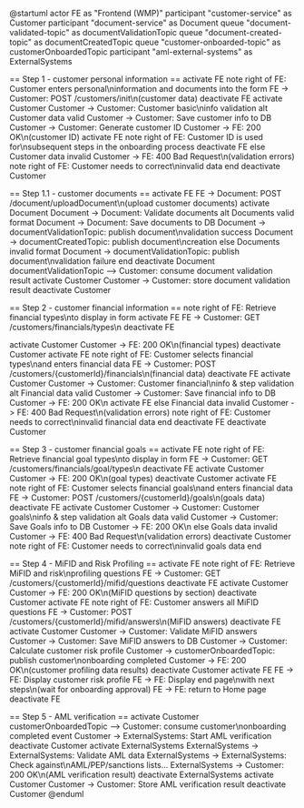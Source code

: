 @startuml
actor FE as "Frontend (WMP)"
participant "customer-service" as Customer
participant "document-service" as Document
queue "document-validated-topic" as documentValidationTopic
queue "document-created-topic" as documentCreatedTopic
queue "customer-onboarded-topic" as customerOnboardedTopic
participant "aml-external-systems" as ExternalSystems


== Step 1 - customer personal information ==
activate FE
note right of FE: Customer enters personal\ninformation and documents into the form
FE -> Customer: POST /customers/init\n(customer data)
deactivate FE
activate Customer
Customer -> Customer: Customer basic\ninfo validation
alt Customer data valid
    Customer -> Customer: Save customer info to DB
    Customer -> Customer: Generate customer ID
    Customer -> FE: 200 OK\n(customer ID)
    activate FE
    note right of FE: Customer ID is used for\nsubsequent steps in the onboarding process
    deactivate FE
else Customer data invalid
    Customer -> FE: 400 Bad Request\n(validation errors)
    note right of FE: Customer needs to correct\ninvalid data
end
deactivate Customer


== Step 1.1 - customer documents ==
activate FE
FE -> Document: POST /document/uploadDocument\n(upload customer documents)
activate Document
Document -> Document: Validate documents
alt Documents valid format
Document -> Document: Save documents to DB
Document -> documentValidationTopic: publish document\nvalidation success
Document -> documentCreatedTopic: publish document\ncreation
else Documents invalid format
Document -> documentValidationTopic: publish document\nvalidation failure
end
deactivate Document
documentValidationTopic --> Customer: consume document validation result
activate Customer
Customer -> Customer: store document validation result
deactivate Customer

== Step 2 - customer financial information ==
note right of FE: Retrieve financial types\nto display in form
activate FE
FE -> Customer: GET /customers/financials/types\n
deactivate FE

activate Customer
Customer -> FE: 200 OK\n(financial types)
deactivate Customer
activate FE
note right of FE: Customer selects financial types\nand enters financial data
FE -> Customer: POST /customers/{customerId}/financials\n(financial data)
deactivate FE
activate Customer
Customer -> Customer: Customer financial\ninfo & step validation
alt Financial data valid
    Customer -> Customer: Save financial info to DB
    Customer -> FE: 200 OK\n
    activate FE
else Financial data invalid
    Customer -> FE: 400 Bad Request\n(validation errors)
    note right of FE: Customer needs to correct\ninvalid financial data
end
deactivate FE
deactivate Customer

== Step 3 - customer financial goals ==
activate FE
note right of FE: Retrieve financial goal types\nto display in form
FE -> Customer: GET /customers/financials/goal/types\n
deactivate FE
activate Customer
Customer -> FE: 200 OK\n(goal types)
deactivate Customer
activate FE
note right of FE: Customer selects financial goals\nand enters financial data
FE -> Customer: POST /customers/{customerId}/goals\n(goals data)
deactivate FE
activate Customer
Customer -> Customer: Customer goals\ninfo & step validation
alt Goals data valid
Customer -> Customer: Save Goals info to DB
Customer -> FE: 200 OK\n
else Goals data invalid
Customer -> FE: 400 Bad Request\n(validation errors)
deactivate Customer
note right of FE: Customer needs to correct\ninvalid goals data
end


== Step 4 - MiFID and Risk Profiling ==
activate FE
note right of FE: Retrieve MiFID and risk\nprofiling questions
FE -> Customer: GET /customers/{customerId}/mifid/questions
deactivate FE
activate Customer
Customer -> FE: 200 OK\n(MiFID questions by section)
deactivate Customer
activate FE
note right of FE: Customer answers all MiFID questions
FE -> Customer: POST /customers/{customerId}/mifid/answers\n(MiFID answers)
deactivate FE
activate Customer
Customer -> Customer: Validate MiFID answers
Customer -> Customer: Save MiFID answers to DB
Customer -> Customer: Calculate customer risk profile
Customer -> customerOnboardedTopic: publish customer\nonboarding completed
Customer -> FE: 200 OK\n(customer profiling data results)
deactivate Customer
activate FE
FE -> FE: Display customer risk profile
FE -> FE: Display end page\nwith next steps\n(wait for onboarding approval)
FE -> FE: return to Home page
deactivate FE


== Step 5 - AML verification ==
activate Customer
customerOnboardedTopic -->  Customer: consume customer\nonboarding completed event
Customer -> ExternalSystems: Start AML verification
deactivate Customer
activate ExternalSystems
ExternalSystems -> ExternalSystems: Validate AML data
ExternalSystems -> ExternalSystems: Check against\nAML/PEP/sanctions lists...
ExternalSystems -> Customer: 200 OK\n(AML verification result)
deactivate ExternalSystems
activate Customer
Customer -> Customer: Store AML verification result
deactivate Customer
@enduml